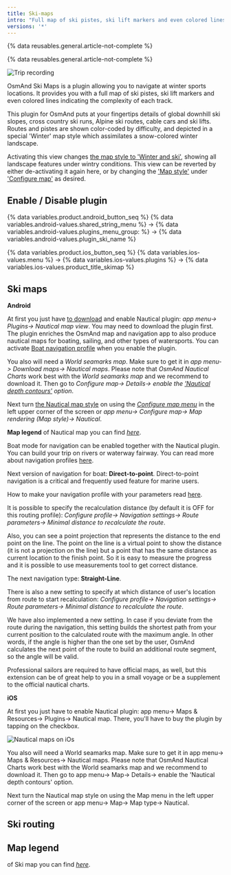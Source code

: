 ```yaml
---
title: Ski-maps
intro: "Full map of ski pistes, ski lift markers and even colored lines indicating the complexity of each track."
versions: '*'
---
```

{% data reusables.general.article-not-complete %}

{% data reusables.general.article-not-complete %}


![Trip recording](/assets/images/plugins/placeholder-intro.png)


OsmAnd Ski Maps is a plugin allowing you to navigate at winter sports locations. It provides you with a full map of ski pistes, ski lift markers and even colored lines indicating the complexity of each track.

This plugin for OsmAnd puts at your fingertips details of global downhill ski slopes, cross country ski runs, Alpine ski routes, cable cars and ski lifts. Routes and pistes are shown color-coded by difficulty, and depicted in a special 'Winter' map style which assimilates a snow-colored winter landscape.

Activating this view changes [the map style to 'Winter and ski'](/osmand/map/vector-maps#winter-and-ski), showing all landscape features under wintry conditions. This view can be reverted by either de-activating it again here, or by changing the ['Map style'](/osmand/map/vector-maps#default-map-styles) under ['Configure map'](/osmand/map/configure-map-menu) as desired.


## Enable / Disable plugin

{% data variables.product.android_button_seq %} {% data variables.android-values.shared_string_menu %} → {% data variables.android-values.plugins_menu_group: %} → {% data variables.android-values.plugin_ski_name %}

{% data variables.product.ios_button_seq %} {% data variables.ios-values.menu %} → {% data variables.ios-values.plugins %} → {% data variables.ios-values.product_title_skimap %}


## Ski maps

**Android**

At first you just have  [to download](https://play.google.com/store/apps/details?id=net.osmand.nauticalPlugin&hl=en)  and enable Nautical plugin:  _app menu-> Plugins-> Nautical map view_. You may need to download the plugin first. The plugin enriches the OsmAnd map and navigation app to also produce nautical maps for boating, sailing, and other types of watersports. You can activate  [Boat navigation profile](https://osmand.net/features/navigation-profiles)  when you enable the plugin.  

You also will need a  _World seamarks map_. Make sure to get it in  _app menu-> Download maps-> Nautical maps_. Please note that  _OsmAnd Nautical Charts_  work best with the  _World seamarks map_  and we recommend to download it. Then go to  _Configure map-> Details-> enable the  [_'Nautical depth contours'_](https://osmand.net/features/map-viewing#Customize_map_Android)  option_.

Next turn  [the Nautical map style](https://osmand.net/features/start#Types_maps)  on using the  [_Configure map menu_](https://osmand.net/features/map-viewing#Customize_map_Android)  in the left upper corner of the screen or  _app menu-> Configure map-> Map rendering (Map style)-> Nautical_.

**Map legend**  of Nautical map you can find  [_here_](https://osmand.net/help-online/map-legend#nautical).

Boat mode for navigation can be enabled together with the Nautical plugin. You can build your trip on rivers or waterway fairway. You can read more about navigation profiles  [here](https://osmand.net/features/navigation-profiles). 

Next version of navigation for boat:  **Direct-to-point**. Direct-to-point navigation is a critical and frequently used feature for marine users.

How to make your navigation profile with your parameters read  [here](https://osmand.net/features/navigation-profiles#create).

It is possible to specify the recalculation distance (by default it is OFF for this routing profile):  _Configure profile-> Navigation settings-> Route parameters-> Minimal distance to recalculate the route_.

Also, you can see a point projection that represents the distance to the end point on the line. The point on the line is a virtual point to show the distance (it is not a projection on the line) but a point that has the same distance as current location to the finish point. So it is easy to measure the progress and it is possible to use measurements tool to get correct distance.

The next navigation type:  **Straight-Line**.

There is also a new setting to specify at which distance of user's location from route to start recalculation:  _Configure profile-> Navigation settings-> Route parameters-> Minimal distance to recalculate the route_.

We have also implemented a new setting. In case if you deviate from the route during the navigation, this setting builds the shortest path from your current position to the calculated route with the maximum angle. In other words, if the angle is higher than the one set by the user, OsmAnd calculates the next point of the route to build an additional route segment, so the angle will be valid.

Professional sailors are required to have official maps, as well, but this extension can be of great help to you in a small voyage or be a supplement to the official nautical charts.

**iOS**

At first you just have to enable Nautical plugin: app menu-> Maps & Resources-> Plugins-> Nautical map. There, you'll have to buy the plugin by tapping on the checkbox.

![Nautical maps on iOs](/assets/images/plugins/nautical-charts/nautical-charts-ios.jpg)

You also will need a World seamarks map. Make sure to get it in app menu-> Maps & Resources-> Nautical maps. Please note that OsmAnd Nautical Charts work best with the World seamarks map and we recommend to download it. Then go to app menu-> Map-> Details-> enable the 'Nautical depth contours' option.

Next turn the Nautical map style on using the Map menu in the left upper corner of the screen or app menu-> Map-> Map type-> Nautical.


## Ski routing

## Map legend

of Ski map you can find  [_here_](https://osmand.net/help-online/map-legend#nautical).


